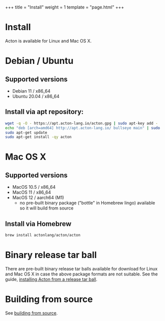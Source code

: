 +++
title = "Install"
weight = 1
template = "page.html"
+++

# Install

Acton is available for Linux and Mac OS X.

# Debian / Ubuntu

## Supported versions
- Debian 11 / x86_64
- Ubuntu 20.04 / x86_64

## Install via apt repository:

```sh
wget -q -O - https://apt.acton-lang.io/acton.gpg | sudo apt-key add -
echo "deb [arch=amd64] http://apt.acton-lang.io/ bullseye main" | sudo tee /etc/apt/sources.list.d/acton.list
sudo apt-get update
sudo apt-get install -qy acton
```


# Mac OS X

## Supported versions
- MacOS 10.5 / x86_64
- MacOS 11 / x86_64
- MacOS 12 / aarch64 (M1)
  - no pre-built binary package ("bottle" in Homebrew lingo) available so it will build from source

## Install via Homebrew
```sh
brew install actonlang/acton/acton
```


# Binary release tar ball

There are pre-built binary release tar balls available for download for Linux
and Mac OS X in case the above package formats are not suitable. See the guide,
[installing Acton from a release tar ball](from-tar-ball).


# Building from source

See [building from source](from-source).
